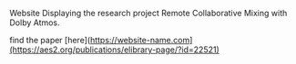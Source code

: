 Website Displaying the research project Remote Collaborative Mixing with Dolby Atmos.

find the paper [here](https://website-name.com](https://aes2.org/publications/elibrary-page/?id=22521)
